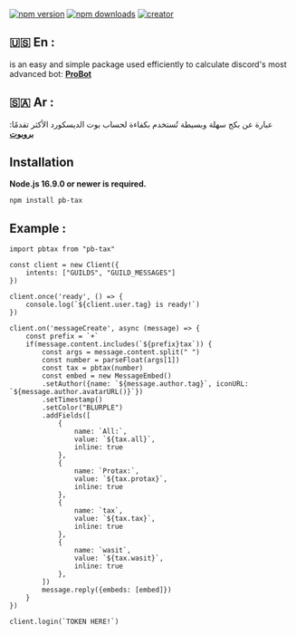 <a href="https://www.npmjs.com/package/pb-tax"><img src="https://img.shields.io/npm/v/pb-tax.svg?maxAge=3600" alt="npm version" /></a>
<a href="https://www.npmjs.com/package/pb-tax"><img src="https://img.shields.io/npm/dt/pb-tax.svg?maxAge=3600" alt="npm downloads" /></a>
<a href="https://github.com/AhmdoDev"><img src="https://img.shields.io/static/v1?label=Made%20By&message=AhmdoDev&maxAge=3600" alt="creator" /></a>
## **🇺🇸 En** :
 is an easy and simple package used efficiently to calculate discord's most advanced bot: **[ProBot](https://probot.io/en)**

## **🇸🇦 Ar** : 
عبارة عن بكج سهلة وبسيطة تُستخدم بكفاءة لحساب بوت الديسكورد الأكثر تقدمًا: **[بروبوت](https://probot.io/ar)**

## Installation

**Node.js 16.9.0 or newer is required.**

```sh-session
npm install pb-tax
```
## **Example** :
```import { Client, MessageEmbed} from "discord.js"
import pbtax from "pb-tax"

const client = new Client({
    intents: ["GUILDS", "GUILD_MESSAGES"]
})

client.once('ready', () => {
    console.log(`${client.user.tag} is ready!`)
})

client.on('messageCreate', async (message) => {
    const prefix = `+`
    if(message.content.includes(`${prefix}tax`)) {
        const args = message.content.split(" ")
        const number = parseFloat(args[1])
        const tax = pbtax(number)
        const embed = new MessageEmbed()
        .setAuthor({name: `${message.author.tag}`, iconURL: `${message.author.avatarURL()}`})
        .setTimestamp()
        .setColor("BLURPLE")
        .addFields([
            {
                name: `All:`,
                value: `${tax.all}`,
                inline: true
            },
            {
                name: `Protax:`,
                value: `${tax.protax}`,
                inline: true
            },
            {
                name: `tax`,
                value: `${tax.tax}`,
                inline: true
            },
            {
                name: `wasit`,
                value: `${tax.wasit}`,
                inline: true
            },
        ])
        message.reply({embeds: [embed]})
    }
})

client.login(`TOKEN HERE!`)
